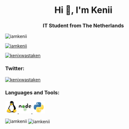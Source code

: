 <h1 align="center">Hi 👋, I'm Kenii</h1>
<h3 align="center">IT Student from The Netherlands</h3>

<p align="left"> <img src="https://komarev.com/ghpvc/?username=iamkenii&label=Profile%20views&color=0e75b6&style=flat" alt="iamkenii" /> </p>

<p align="left"> <a href="https://github.com/ryo-ma/github-profile-trophy"><img src="https://github-profile-trophy.vercel.app/?username=iamkenii" alt="iamkenii" /></a> </p>

<p align="left"> <a href="https://twitter.com/kenixwastaken" target="blank"><img src="https://img.shields.io/twitter/follow/kenixwastaken?logo=twitter&style=for-the-badge" alt="kenixwastaken" /></a> </p>

<h3 align="left">Twitter:</h3>
<p align="left">
<a href="https://twitter.com/kenixwastaken" target="blank"><img align="center" src="https://raw.githubusercontent.com/rahuldkjain/github-profile-readme-generator/master/src/images/icons/Social/twitter.svg" alt="kenixwastaken" height="30" width="40" /></a>
</p>

<h3 align="left">Languages and Tools:</h3>
<p align="left"> <a href="https://www.linux.org/" target="_blank" rel="noreferrer"> <img src="https://raw.githubusercontent.com/devicons/devicon/master/icons/linux/linux-original.svg" alt="linux" width="40" height="40"/> </a> <a href="https://nodejs.org" target="_blank" rel="noreferrer"> <img src="https://raw.githubusercontent.com/devicons/devicon/master/icons/nodejs/nodejs-original-wordmark.svg" alt="nodejs" width="40" height="40"/> </a> <a href="https://www.python.org" target="_blank" rel="noreferrer"> <img src="https://raw.githubusercontent.com/devicons/devicon/master/icons/python/python-original.svg" alt="python" width="40" height="40"/> </a> </p>

<p><img align="left" src="https://github-readme-stats.vercel.app/api/top-langs?username=iamkenii&show_icons=true&locale=en&layout=compact" alt="iamkenii" /></p>

<p>&nbsp;<img align="center" src="https://github-readme-stats.vercel.app/api?username=iamkenii&show_icons=true&locale=en" alt="iamkenii" /></p>

